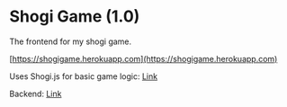 # Shogi Game (1.0)
The frontend for my shogi game.

[https://shogigame.herokuapp.com](https://shogigame.herokuapp.com)

Uses Shogi.js for basic game logic: [Link](https://github.com/na2hiro/Shogi.js)

Backend: [Link](https://github.com/ry-cen/shogi-game-backend)
